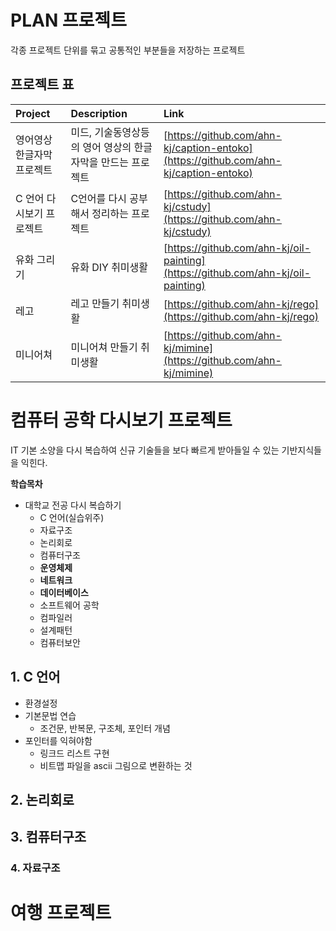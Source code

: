 # PLAN 프로젝트 

각종 프로젝트 단위를 묶고 공통적인 부분들을 저장하는 프로젝트

## 프로젝트 표

|Project|Description|Link|
|:-----|:----|:-----|
|영어영상 한글자막 프로젝트|미드, 기술동영상등의 영어 영상의 한글자막을 만드는 프로젝트|[https://github.com/ahn-kj/caption-entoko](https://github.com/ahn-kj/caption-entoko)|
|C 언어 다시보기 프로젝트|C언어를 다시 공부해서 정리하는 프로젝트|[https://github.com/ahn-kj/cstudy](https://github.com/ahn-kj/cstudy)|
|유화 그리기|유화 DIY 취미생활|[https://github.com/ahn-kj/oil-painting](https://github.com/ahn-kj/oil-painting)|
|레고 |레고 만들기 취미생활|[https://github.com/ahn-kj/rego](https://github.com/ahn-kj/rego)|
|미니어쳐|미니어쳐 만들기 취미생활|[https://github.com/ahn-kj/mimine](https://github.com/ahn-kj/mimine)| 
 
# 컴퓨터 공학 다시보기 프로젝트

IT 기본 소양을 다시 복습하여 신규 기술들을 보다 빠르게 받아들일 수 있는 기반지식들을 익힌다.

**학습목차** 

* 대학교 전공 다시 복습하기
	* C 언어(실습위주)
	* 자료구조
	* 논리회로
	* 컴퓨터구조
	* **운영체제**
	* **네트워크**
	* **데이터베이스** 
	* 소프트웨어 공학
	* 컴파일러
	* 설계패턴
	* 컴퓨터보안

## 1. C 언어

* 환경설정
* 기본문법 연습
	* 조건문, 반복문, 구조체, 포인터 개념
* 포인터를 익혀야함 
	* 링크드 리스트 구현
	* 비트맵 파일을 ascii 그림으로 변환하는 것 
	

## 2. 논리회로

## 3. 컴퓨터구조

### 4. 자료구조


# 여행 프로젝트
